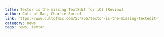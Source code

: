 ```yaml
---
title: Textor is the missing TextEdit for iOS [Review]
author: Cult of Mac, Charlie Sorrel
link: https://www.cultofmac.com/534755/textor-is-the-missing-textedit-for-ios/
category: news
tags: news, textor
---
```

